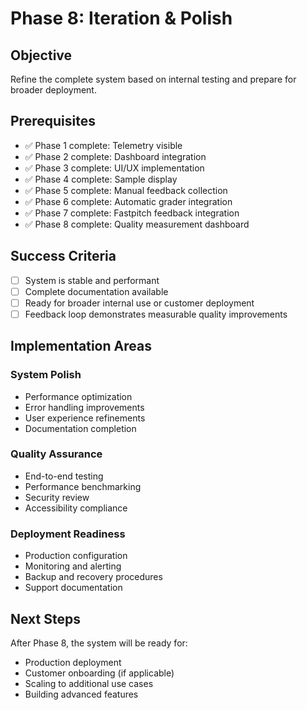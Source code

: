 # Phase 8: Iteration & Polish

## Objective

Refine the complete system based on internal testing and prepare for broader
deployment.

## Prerequisites

- ✅ Phase 1 complete: Telemetry visible
- ✅ Phase 2 complete: Dashboard integration
- ✅ Phase 3 complete: UI/UX implementation
- ✅ Phase 4 complete: Sample display
- ✅ Phase 5 complete: Manual feedback collection
- ✅ Phase 6 complete: Automatic grader integration
- ✅ Phase 7 complete: Fastpitch feedback integration
- ✅ Phase 8 complete: Quality measurement dashboard

## Success Criteria

- [ ] System is stable and performant
- [ ] Complete documentation available
- [ ] Ready for broader internal use or customer deployment
- [ ] Feedback loop demonstrates measurable quality improvements

## Implementation Areas

### System Polish

- Performance optimization
- Error handling improvements
- User experience refinements
- Documentation completion

### Quality Assurance

- End-to-end testing
- Performance benchmarking
- Security review
- Accessibility compliance

### Deployment Readiness

- Production configuration
- Monitoring and alerting
- Backup and recovery procedures
- Support documentation

## Next Steps

After Phase 8, the system will be ready for:

- Production deployment
- Customer onboarding (if applicable)
- Scaling to additional use cases
- Building advanced features
